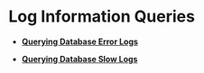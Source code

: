 # Log Information Queries<a name="rds_06_0019"></a>

-   **[Querying Database Error Logs](querying-database-error-logs.md)**  

-   **[Querying Database Slow Logs](querying-database-slow-logs.md)**  


